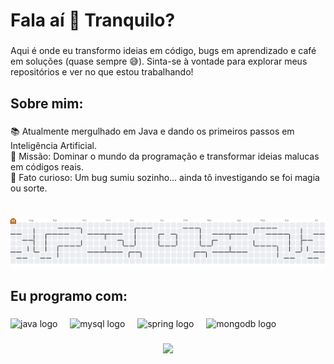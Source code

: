 <h1 align="left">Fala aí 👋 Tranquilo?</h1>

###

<p align="left">Aqui é onde eu transformo ideias em código, bugs em aprendizado e café em soluções (quase sempre 😅). Sinta-se à vontade para explorar meus repositórios e ver no que estou trabalhando!</p>

###

<h2 align="left">Sobre mim:</h2>

###

<p align="left">📚 Atualmente mergulhado em Java e dando os primeiros passos em Inteligência Artificial.<br>🎯 Missão: Dominar o mundo da programação e transformar ideias malucas em códigos reais.<br>🎲 Fato curioso: Um bug sumiu sozinho… ainda tô investigando se foi magia ou sorte.</p>

###

<br clear="both">

<picture>
  <source media="(prefers-color-scheme: dark)" srcset="https://raw.githubusercontent.com/JoaoPedro2701/JoaoPedro2701/output/pacman-contribution-graph-dark.svg">
  <source media="(prefers-color-scheme: light)" srcset="https://raw.githubusercontent.com/JoaoPedro2701/JoaoPedro2701/output/pacman-contribution-graph.svg">
  <img alt="pacman contribution graph" src="https://raw.githubusercontent.com/JoaoPedro2701/JoaoPedro2701/output/pacman-contribution-graph.svg">
</picture>

###

###

<h2 align="left">Eu programo com:</h2>

###

<div align="left">
  <img src="https://cdn.jsdelivr.net/gh/devicons/devicon/icons/java/java-original.svg" height="40" alt="java logo"  />
  <img width="12" />
  <img src="https://cdn.jsdelivr.net/gh/devicons/devicon/icons/mysql/mysql-original.svg" height="40" alt="mysql logo"  />
  <img width="12" />
  <img src="https://cdn.jsdelivr.net/gh/devicons/devicon/icons/spring/spring-original.svg" height="40" alt="spring logo"  />
  <img width="12" />
  <img src="https://cdn.jsdelivr.net/gh/devicons/devicon/icons/mongodb/mongodb-original.svg" height="40" alt="mongodb logo"  />
</div>

###

<div align="center">
<img src="https://github.com/user-attachments/assets/14b5a6a5-3ae2-4b08-b197-ae76c63d5b5e" width="700px" />
</div>


